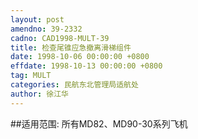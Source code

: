 ```yaml
---
layout: post
amendno: 39-2332
cadno: CAD1998-MULT-39
title: 检查尾锥应急撤离滑梯组件
date: 1998-10-06 00:00:00 +0800
effdate: 1998-10-13 00:00:00 +0800
tag: MULT
categories: 民航东北管理局适航处
author: 徐江华
---
```


##适用范围:
所有MD82、MD90-30系列飞机

